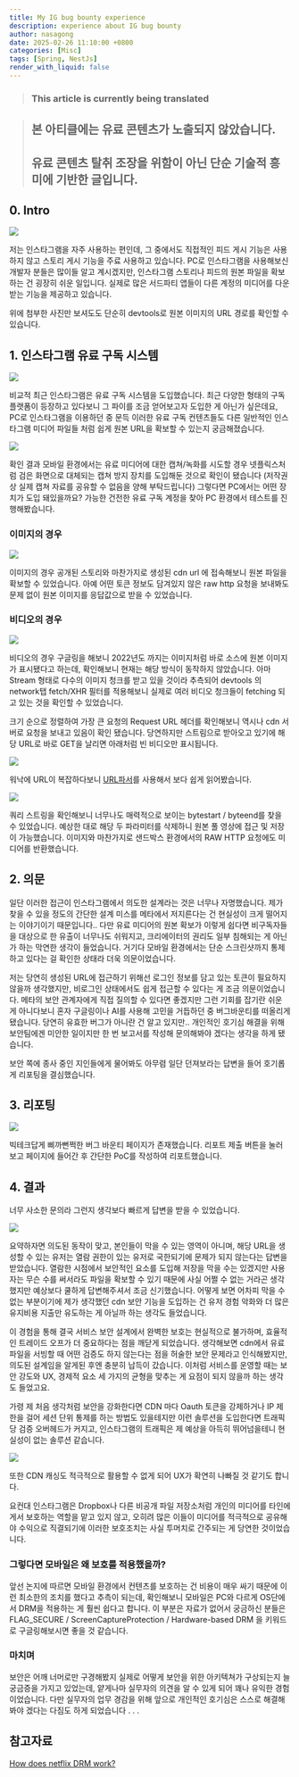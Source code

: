 ```yaml
---
title: My IG bug bounty experience
description: experience about IG bug bounty
author: nasagong
date: 2025-02-26 11:10:00 +0800
categories: [Misc]
tags: [Spring, NestJs]
render_with_liquid: false
---
```


> ### This article is currently being translated

> ## 본 아티클에는 유료 콘텐츠가 노출되지 않았습니다. 
> ## 유료 콘텐츠 탈취 조장을 위함이 아닌 단순 기술적 흥미에 기반한 글입니다.<br/>

## 0. Intro


![](/assets/img/2025-02-26-16-06-02.png)

저는 인스타그램을 자주 사용하는 편인데, 그 중에서도 직접적인 피드 게시 기능은 사용하지 않고 스토리 게시 기능을 주료 사용하고 있습니다. 
PC로 인스타그램을 사용해보신 개발자 분들은 많이들 알고 계시겠지만, 인스타그램 스토리나 피드의 원본 파일을 확보하는 건 굉장히 쉬운 일입니다. 실제로 많은 서드파티 앱들이 다른 계정의 미디어를 다운받는 기능을 제공하고 있습니다.

위에 첨부한 사진만 보셔도도 단순히 devtools로 원본 이미지의 URL 경로를 확인할 수 있습니다. 

## 1. 인스타그램 유료 구독 시스템

![](/assets/img/2025-02-26-16-09-13.png)

비교적 최근 인스타그램은 유료 구독 시스템을 도입했습니다. 최근 다양한 형태의 구독 플랫폼이 등장하고 있다보니 그 파이를 조금 얻어보고자 도입한 게 아닌가 싶은데요, PC로 인스타그램을 이용하던 중 문득 이러한 유료 구독 컨텐츠들도 다른 일반적인 인스타그램 미디어 파일들 처럼 쉽게 원본 URL을 확보할 수 있는지 궁금해졌습니다.

![](/assets/img/2025-02-26-16-18-52.png)

확인 결과 모바일 환경에서는 유료 미디어에 대한 캡쳐/녹화를 시도할 경우 넷플릭스처럼 검은 화면으로 대체되는 캡쳐 방지 장치를 도입해둔 것으로 확인이 됐습니다 (저작권 상 실제 캡쳐 자료를 공유할 수 없음을 양해 부탁드립니다) 그렇다면 PC에서는 어떤 장치가 도입 돼있을까요? 가능한 건전한 유료 구독 계정을 찾아 PC 환경에서 테스트를 진행해봤습니다.

### 이미지의 경우

![](/assets/img/2025-02-26-16-24-49.png)

이미지의 경우 공개된 스토리와 마찬가지로 생성된 cdn url 에 접속해보니 원본 파일을 확보할 수 있었습니다. 아예 어떤 토큰 정보도 담겨있지 않은 raw http 요청을 보내봐도 문제 없이 원본 이미지를 응답값으로 받을 수 있었습니다.

### 비디오의 경우

![](/assets/img/2025-02-26-16-26-54.png)

비디오의 경우 구글링을 해보니 2022년도 까지는 이미지처럼 바로 소스에 원본 이미지가 표시됐다고 하는데, 확인해보니 현재는 해당 방식이 동작하지 않았습니다. 아마 Stream 형태로 다수의 이미지 청크를 받고 있을 것이라 추측되어 devtools 의 network탭 fetch/XHR 필터를 적용해보니 실제로 여러 비디오 청크들이 fetching 되고 있는 것을 확인할 수 있었습니다.

크기 순으로 정렬하여 가장 큰 요청의 Request URL 헤더를 확인해보니 역시나 cdn 서버로 요청을 보내고 있음이 확인 됐습니다. 당연하지만 스트림으로 받아오고 있기에 해당 URL로 바로 GET을 날리면 아래처럼 빈 비디오만 표시됩니다.

![](/assets/img/2025-02-26-16-30-32.png)

워낙에 URL이 복잡하다보니 [URL파서](https://www.freeformatter.com/url-parser-query-string-splitter.html)를 사용해서 보다 쉽게 읽어봤습니다.

![](/assets/img/2025-02-26-16-32-37.png)

쿼리 스트링을 확인해보니 너무나도 매력적으로 보이는 bytestart / byteend를 찾을 수 있었습니다.
예상한 대로 해당 두 파라미터를 삭제하니 원본 풀 영상에 접근 및 저장이 가능했습니다.
이미지와 마찬가지로 샌드박스 환경에서의 RAW HTTP 요청에도 미디어를 반환했습니다.

## 2. 의문

일단 이러한 접근이 인스타그램에서 의도한 설계라는 것은 너무나 자명했습니다. 제가 찾을 수 있을 정도의 간단한 설계 미스를
메타에서 저지른다는 건 현실성이 크게 떨어지는 이야기이기 때문입니다.. 다만 유료 미디어의 원본 확보가 이렇게 쉽다면 비구독자들을 대상으로 한
유출이 너무나도 쉬워지고, 크리에이터의 권리도 일부 침해되는 게 아닌가 하는 막연한 생각이 들었습니다. 거기다 모바일 환경에서는 단순 스크린샷까지 통제하고 있다는 걸 확인한 상태라 더욱 의문이었습니다.

저는 당연히 생성된 URL에 접근하기 위해선 로그인 정보를 담고 있는 토큰이 필요하지 않을까 생각했지만, 비로그인 상태에서도 쉽게 접근할 수 있다는 게 조금 의문이었습니다.
메타의 보안 관계자에게 직접 질의할 수 있다면 좋겠지만 그런 기회를 잡기란 쉬운 게 아니다보니 혼자 구글링이나 AI를 사용해 고민을 거듭하던 중 버그바운티를 떠올리게 됐습니다.
당연히 유효한 버그가 아니란 건 알고 있지만.. 개인적인 호기심 해결을 위해 보안팀에겐 미안한 일이지만 한 번 보고서를 작성해 문의해봐야 겠다는 생각을 하게 됐습니다.

보안 쪽에 종사 중인 지인들에게 물어봐도 아무렴 일단 던져보라는 답변을 들어 호기롭게 리포팅을 결심했습니다.

## 3. 리포팅

![](/assets/img/2025-02-26-16-42-23.png)

빅테크답게 삐까뻔쩍한 버그 바운티 페이지가 존재했습니다. 리포트 제출 버튼을 눌러 보고 페이지에 들어간 후 간단한 PoC를 작성하여 리포트했습니다.

## 4. 결과

너무 사소한 문의라 그런지 생각보다 빠르게 답변을 받을 수 있었습니다.

![](/assets/img/2025-02-26-16-47-28.png)

요약하자면 의도된 동작이 맞고, 본인들이 막을 수 있는 영역이 아니며, 해당 URL을 생성할 수 있는 유저는 열람 권한이 있는 유저로 국한되기에 문제가 되지 않는다는 답변을 받았습니다.
열람한 시점에서 보안적인 요소를 도입해 저장을 막을 수는 있겠지만 사용자는 무슨 수를 써서라도 파일을 확보할 수 있기 때문에 사실 어쩔 수 없는 거라곤 생각했지만 예상보다 쿨하게 답변해주셔서 조금 신기했습니다.
어떻게 보면 어차피 막을 수 없는 부분이기에 제가 생각했던 cdn 보안 기능을 도입하는 건 유저 경험 악화와 더 많은 유지비용 지출만 유도하는 게 아닐까 하는 생각도 들었습니다.

이 경험을 통해 결국 서비스 보안 설계에서 완벽한 보호는 현실적으로 불가하며, 효율적인 트레이드 오프가 더 중요하다는 점을 깨닫게 되었습니다.
생각해보면 cdn에서 유료 파일을 서빙할 때 어떤 검증도 하지 않는다는 점을 허술한 보안 문제라고 인식해봤지만, 의도된 설계임을 알게된 후엔 충분히 납득이 갔습니다.
이처럼 서비스를 운영할 때는 보안 강도와 UX, 경제적 요소 세 가지의 균형을 맞추는 게 요점이 되지 않을까 하는 생각도 들었고요.

가령 제 처음 생각처럼 보안을 강화한다면 CDN 마다 Oauth 토큰을 강제하거나 IP 제한을 걸어 세션 단위 통제를 하는 방법도 있을테지만
이런 솔루션을 도입한다면 트래픽당 검증 오버헤드가 커지고, 인스타그램의 트래픽은 제 예상을 아득히 뛰어넘을테니 현실성이 없는 솔루션 같습니다.

![](/assets/img/2025-02-26-16-58-37.png)

또한 CDN 캐싱도 적극적으로 활용할 수 없게 되어 UX가 확연히 나빠질 것 같기도 합니다.

요컨대 인스타그램은 Dropbox나 다른 비공개 파일 저장소처럼 개인의 미디어를 타인에게서 보호하는 역할을 맡고 있지 않고,
오히려 많은 이들이 미디어를 적극적으로 공유해야 수익으로 직결되기에 이러한 보호조치는 사실 투머치로 간주되는 게 당연한 것이었습니다.

### 그렇다면 모바일은 왜 보호를 적용했을까?

앞선 논지에 따르면 모바일 환경에서 컨텐츠를 보호하는 건 비용이 매우 싸기 때문에 이런 최소한의 조치를 했다고 추측이 되는데,
확인해보니 모바일은 PC와 다르게 OS단에서 DRM을 적용하는 게 훨씬 쉽다고 합니다. 이 부분은 자료가 없어서 궁금하신 분들은
FLAG_SECURE / ScreenCaptureProtection / Hardware-based DRM 을 키워드로 구글링해보시면 좋을 것 같습니다.

### 마치며 

보안은 어깨 너머로만 구경해봤지 실제로 어떻게 보안을 위한 아키텍쳐가 구상되는지 늘 궁금증을 가지고 있었는데, 얕게나마 실무자의 의견을 알 수 있게 되어 꽤나 유익한 경험이었습니다.
다만 실무자의 업무 경감을 위해 앞으로 개인적인 호기심은 스스로 해결해봐야 겠다는 다짐도 하게 되었습니다 . . . 

## 참고자료

[How does netflix DRM work?](https://www.reddit.com/r/webdev/comments/3p8bos/how_does_netflix_drm_work/)